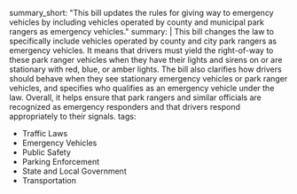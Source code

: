summary_short: "This bill updates the rules for giving way to emergency vehicles by including vehicles operated by county and municipal park rangers as emergency vehicles."
summary: |
  This bill changes the law to specifically include vehicles operated by county and city park rangers as emergency vehicles. It means that drivers must yield the right-of-way to these park ranger vehicles when they have their lights and sirens on or are stationary with red, blue, or amber lights. The bill also clarifies how drivers should behave when they see stationary emergency vehicles or park ranger vehicles, and specifies who qualifies as an emergency vehicle under the law. Overall, it helps ensure that park rangers and similar officials are recognized as emergency responders and that drivers respond appropriately to their signals.
tags:
  - Traffic Laws
  - Emergency Vehicles
  - Public Safety
  - Parking Enforcement
  - State and Local Government
  - Transportation
